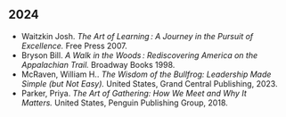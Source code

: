 ## 2024

 - Waitzkin Josh. *The Art of Learning : A Journey in the Pursuit of Excellence.* Free Press 2007. 
  - Bryson Bill. *A Walk in the Woods : Rediscovering America on the Appalachian Trail.* Broadway Books 1998. 
 - McRaven, William H.. *The Wisdom of the Bullfrog: Leadership Made Simple (but Not Easy).* United States, Grand Central Publishing, 2023.  
 - Parker, Priya. *The Art of Gathering: How We Meet and Why It Matters.* United States, Penguin Publishing Group, 2018.  
